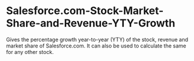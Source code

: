 # Salesforce.com-Stock-Market-Share-and-Revenue-YTY-Growth
Gives the percentage growth year-to-year (YTY) of the stock, revenue and market share of Salesforce.com. It can also be used to calculate the same for any other stock.

